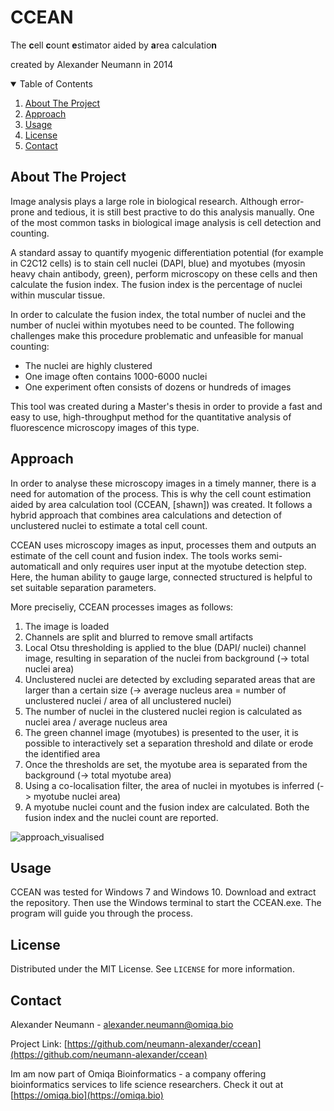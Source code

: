 # CCEAN
The **c**ell **c**ount **e**stimator aided by **a**rea calculatio**n**

created by Alexander Neumann in 2014

<!-- TABLE OF CONTENTS -->
<details open="open">
  <summary>Table of Contents</summary>
  <ol>
    <li>
      <a href="#about-the-project">About The Project</a>
    </li>
    <li>
      <a href="#approach">Approach</a>
    </li>
    <li>
      <a href="#usage">Usage</a>
    </li>
    <li><a href="#license">License</a></li>
    <li><a href="#contact">Contact</a></li>
  </ol>
</details>



<!-- ABOUT THE PROJECT -->
## About The Project

Image analysis plays a large role in biological research. Although error-prone and tedious, it is still best practive to do this analysis manually. One of the most common tasks in biological image analysis is cell detection and counting.

A standard assay to quantify myogenic differentiation potential (for example in C2C12 cells) is to stain cell nuclei (DAPI, blue) and myotubes (myosin heavy chain antibody, green), perform microscopy on these cells and then calculate the fusion index. The fusion index is the percentage of nuclei within muscular tissue.

In order to calculate the fusion index, the total number of nuclei and the number of nuclei within myotubes need to be counted. The following challenges make this procedure problematic and unfeasible for manual counting:
- The nuclei are highly clustered
- One image often contains 1000-6000 nuclei
- One experiment often consists of dozens or hundreds of images

This tool was created during a Master's thesis in order to provide a fast and easy to use, high-throughput method for the quantitative analysis of fluorescence microscopy images of this type. 



<!-- APPROACH -->
## Approach

In order to analyse these microscopy images in a timely manner, there is a need for automation of the process. This is why the cell count estimation aided by area calculation tool (CCEAN, [shawn]) was created. It follows a hybrid approach that combines area calculations and detection of unclustered nuclei to estimate a total cell count. 

CCEAN uses microscopy images as input, processes them and outputs an estimate of the cell count and fusion index. The tools works semi-automaticall and only requires user input at the myotube detection step. Here, the human ability to gauge large, connected structured is helpful to set suitable separation parameters.

More preciseliy, CCEAN processes images as follows:
1. The image is loaded
2. Channels are split and blurred to remove small artifacts
3. Local Otsu thresholding is applied to the blue (DAPI/ nuclei) channel image, resulting in separation of the nuclei from background (-> total nuclei area)
4. Unclustered nuclei are detected by excluding separated areas that are larger than a certain size (-> average nucleus area = number of unclustered nuclei / area of all unclustered nuclei)
5. The number of nuclei in the clustered nuclei region is calculated as nuclei area / average nucleus area
6. The green channel image (myotubes) is presented to the user, it is possible to interactively set a separation threshold and dilate or erode the identified area
7. Once the thresholds are set, the myotube area is separated from the background (-> total myotube area)
8. Using a co-localisation filter, the area of nuclei in myotubes is inferred (-> myotube nuclei area)
9. A myotube nuclei count and the fusion index are calculated. Both the fusion index and the nuclei count are reported.

![approach_visualised](https://user-images.githubusercontent.com/59624597/134785684-04a90b44-59e6-4bc0-8e1c-3406c543e9bc.png)



<!-- USAGE -->
## Usage

CCEAN was tested for Windows 7 and Windows 10. Download and extract the repository. Then use the Windows terminal to start the CCEAN.exe. The program will guide you through the process.



<!-- LICENSE -->
## License

Distributed under the MIT License. See `LICENSE` for more information.



<!-- CONTACT -->
## Contact

Alexander Neumann - alexander.neumann@omiqa.bio

Project Link: [https://github.com/neumann-alexander/ccean](https://github.com/neumann-alexander/ccean)

Im am now part of Omiqa Bioinformatics - a company offering bioinformatics services to life science researchers. Check it out at [https://omiqa.bio](https://omiqa.bio)

